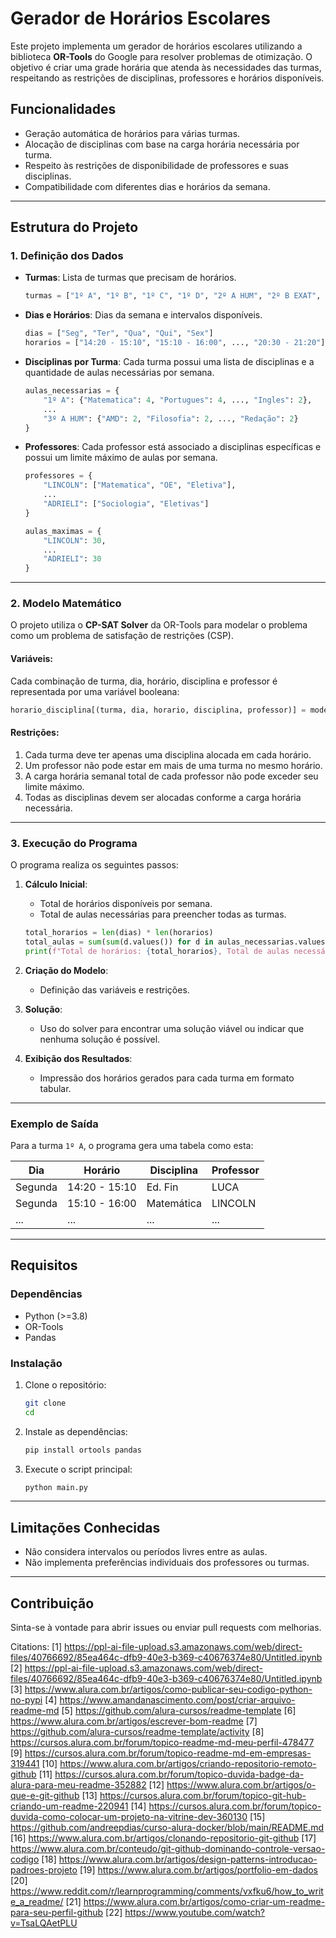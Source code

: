 # Gerador de Horários Escolares

Este projeto implementa um gerador de horários escolares utilizando a biblioteca **OR-Tools** do Google para resolver problemas de otimização. O objetivo é criar uma grade horária que atenda às necessidades das turmas, respeitando as restrições de disciplinas, professores e horários disponíveis.

## Funcionalidades

- Geração automática de horários para várias turmas.
- Alocação de disciplinas com base na carga horária necessária por turma.
- Respeito às restrições de disponibilidade de professores e suas disciplinas.
- Compatibilidade com diferentes dias e horários da semana.

---

## Estrutura do Projeto

### 1. **Definição dos Dados**

- **Turmas**: Lista de turmas que precisam de horários.
  ```python
  turmas = ["1º A", "1º B", "1º C", "1º D", "2º A HUM", "2º B EXAT", "3º A HUM"]
  ```

- **Dias e Horários**: Dias da semana e intervalos disponíveis.
  ```python
  dias = ["Seg", "Ter", "Qua", "Qui", "Sex"]
  horarios = ["14:20 - 15:10", "15:10 - 16:00", ..., "20:30 - 21:20"]
  ```

- **Disciplinas por Turma**: Cada turma possui uma lista de disciplinas e a quantidade de aulas necessárias por semana.
  ```python
  aulas_necessarias = {
      "1º A": {"Matematica": 4, "Portugues": 4, ..., "Ingles": 2},
      ...
      "3º A HUM": {"AMD": 2, "Filosofia": 2, ..., "Redação": 2}
  }
  ```

- **Professores**: Cada professor está associado a disciplinas específicas e possui um limite máximo de aulas por semana.
  ```python
  professores = {
      "LINCOLN": ["Matematica", "OE", "Eletiva"],
      ...
      "ADRIELI": ["Sociologia", "Eletivas"]
  }
  
  aulas_maximas = {
      "LINCOLN": 30,
      ...
      "ADRIELI": 30
  }
  ```

---

### 2. **Modelo Matemático**

O projeto utiliza o **CP-SAT Solver** da OR-Tools para modelar o problema como um problema de satisfação de restrições (CSP).

#### Variáveis:
Cada combinação de turma, dia, horário, disciplina e professor é representada por uma variável booleana:
```python
horario_disciplina[(turma, dia, horario, disciplina, professor)] = model.NewBoolVar(...)
```

#### Restrições:
1. Cada turma deve ter apenas uma disciplina alocada em cada horário.
2. Um professor não pode estar em mais de uma turma no mesmo horário.
3. A carga horária semanal total de cada professor não pode exceder seu limite máximo.
4. Todas as disciplinas devem ser alocadas conforme a carga horária necessária.

---

### 3. **Execução do Programa**

O programa realiza os seguintes passos:

1. **Cálculo Inicial**:
   - Total de horários disponíveis por semana.
   - Total de aulas necessárias para preencher todas as turmas.
   ```python
   total_horarios = len(dias) * len(horarios)
   total_aulas = sum(sum(d.values()) for d in aulas_necessarias.values())
   print(f"Total de horários: {total_horarios}, Total de aulas necessárias: {total_aulas}")
   ```

2. **Criação do Modelo**:
   - Definição das variáveis e restrições.

3. **Solução**:
   - Uso do solver para encontrar uma solução viável ou indicar que nenhuma solução é possível.

4. **Exibição dos Resultados**:
   - Impressão dos horários gerados para cada turma em formato tabular.

---

### Exemplo de Saída

Para a turma `1º A`, o programa gera uma tabela como esta:

| Dia       | Horário         | Disciplina          | Professor     |
|-----------|-----------------|---------------------|---------------|
| Segunda   | 14:20 - 15:10   | Ed. Fin             | LUCA          |
| Segunda   | 15:10 - 16:00   | Matemática          | LINCOLN       |
| ...       | ...             | ...                 | ...           |

---

## Requisitos

### Dependências
- Python (>=3.8)
- OR-Tools
- Pandas

### Instalação
1. Clone o repositório:
   ```bash
   git clone 
   cd 
   ```
2. Instale as dependências:
   ```bash
   pip install ortools pandas
   ```

3. Execute o script principal:
   ```bash
   python main.py
   ```

---

## Limitações Conhecidas

- Não considera intervalos ou períodos livres entre as aulas.
- Não implementa preferências individuais dos professores ou turmas.

---

## Contribuição

Sinta-se à vontade para abrir issues ou enviar pull requests com melhorias.

Citations:
[1] https://ppl-ai-file-upload.s3.amazonaws.com/web/direct-files/40766692/85ea464c-dfb9-40e3-b369-c40676374e80/Untitled.ipynb
[2] https://ppl-ai-file-upload.s3.amazonaws.com/web/direct-files/40766692/85ea464c-dfb9-40e3-b369-c40676374e80/Untitled.ipynb
[3] https://www.alura.com.br/artigos/como-publicar-seu-codigo-python-no-pypi
[4] https://www.amandanascimento.com/post/criar-arquivo-readme-md
[5] https://github.com/alura-cursos/readme-template
[6] https://www.alura.com.br/artigos/escrever-bom-readme
[7] https://github.com/alura-cursos/readme-template/activity
[8] https://cursos.alura.com.br/forum/topico-readme-md-meu-perfil-478477
[9] https://cursos.alura.com.br/forum/topico-readme-md-em-empresas-319441
[10] https://www.alura.com.br/artigos/criando-repositorio-remoto-github
[11] https://cursos.alura.com.br/forum/topico-duvida-badge-da-alura-para-meu-readme-352882
[12] https://www.alura.com.br/artigos/o-que-e-git-github
[13] https://cursos.alura.com.br/forum/topico-git-hub-criando-um-readme-220941
[14] https://cursos.alura.com.br/forum/topico-duvida-como-colocar-um-projeto-na-vitrine-dev-360130
[15] https://github.com/andreepdias/curso-alura-docker/blob/main/README.md
[16] https://www.alura.com.br/artigos/clonando-repositorio-git-github
[17] https://www.alura.com.br/conteudo/git-github-dominando-controle-versao-codigo
[18] https://www.alura.com.br/artigos/design-patterns-introducao-padroes-projeto
[19] https://www.alura.com.br/artigos/portfolio-em-dados
[20] https://www.reddit.com/r/learnprogramming/comments/vxfku6/how_to_write_a_readme/
[21] https://www.alura.com.br/artigos/como-criar-um-readme-para-seu-perfil-github
[22] https://www.youtube.com/watch?v=TsaLQAetPLU
